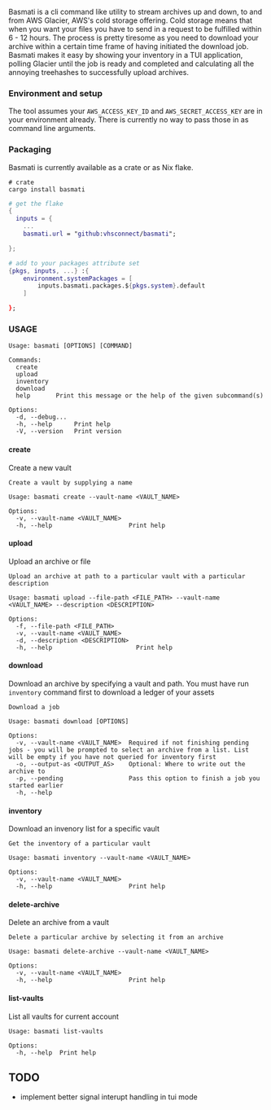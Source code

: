 Basmati is a cli command like utility to stream archives up and down, to and from AWS Glacier, AWS's cold storage offering. Cold storage means that when you want your files you have to send in a request to be fulfilled within 6 - 12 hours. The process is pretty tiresome as you need to download your archive within a certain time frame of having initiated the download job. Basmati makes it easy by showing your inventory in a TUI application, polling Glacier until the job is ready and completed and calculating all the annoying treehashes to successfully upload archives.

### Environment and setup

The tool assumes your `AWS_ACCESS_KEY_ID` and `AWS_SECRET_ACCESS_KEY` are in your environment already. There is currently no way to pass those in as command line arguments.

### Packaging

Basmati is currently available as a crate or as Nix flake.

```
# crate
cargo install basmati
```

```nix
# get the flake
{
  inputs = {
    ...
    basmati.url = "github:vhsconnect/basmati";

};

```

```nix
# add to your packages attribute set
{pkgs, inputs, ...} :{
    environment.systemPackages = [
        inputs.basmati.packages.${pkgs.system}.default
    ]

};


```

### USAGE

```
Usage: basmati [OPTIONS] [COMMAND]

Commands:
  create
  upload
  inventory
  download
  help       Print this message or the help of the given subcommand(s)

Options:
  -d, --debug...
  -h, --help      Print help
  -V, --version   Print version

```

#### create

Create a new vault

```
Create a vault by supplying a name

Usage: basmati create --vault-name <VAULT_NAME>

Options:
  -v, --vault-name <VAULT_NAME>  
  -h, --help                     Print help
```

#### upload

Upload an archive or file

```
Upload an archive at path to a particular vault with a particular description

Usage: basmati upload --file-path <FILE_PATH> --vault-name <VAULT_NAME> --description <DESCRIPTION>

Options:
  -f, --file-path <FILE_PATH>      
  -v, --vault-name <VAULT_NAME>    
  -d, --description <DESCRIPTION>  
  -h, --help                       Print help
```

#### download

Download an archive by specifying a vault and path. You must have run `inventory` command first to download a ledger of your assets

```
Download a job

Usage: basmati download [OPTIONS]

Options:
  -v, --vault-name <VAULT_NAME>  Required if not finishing pending jobs - you will be prompted to select an archive from a list. List will be empty if you have not queried for inventory first
  -o, --output-as <OUTPUT_AS>    Optional: Where to write out the archive to
  -p, --pending                  Pass this option to finish a job you started earlier
  -h, --help  

```

#### inventory

Download an invenory list for a specific vault

```
Get the inventory of a particular vault

Usage: basmati inventory --vault-name <VAULT_NAME>

Options:
  -v, --vault-name <VAULT_NAME>  
  -h, --help                     Print help
```

#### delete-archive

Delete an archive from a vault

```
Delete a particular archive by selecting it from an archive

Usage: basmati delete-archive --vault-name <VAULT_NAME>

Options:
  -v, --vault-name <VAULT_NAME>  
  -h, --help                     Print help
```

#### list-vaults

List all vaults for current account

```
Usage: basmati list-vaults

Options:
  -h, --help  Print help
```

## TODO

- implement better signal interupt handling in tui mode


